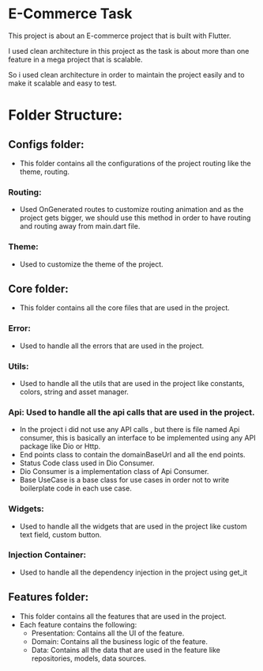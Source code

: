 # E-Commerce Task

This project is about an E-commerce project that is built with Flutter.

I used clean architecture in this project as the task is about more than one feature in a mega project that is scalable.

So i used clean architecture in order to maintain the project easily and to make it scalable and easy to test.

# Folder Structure:

## Configs folder:
- This folder contains all the configurations of the project routing like the theme, routing.

### Routing:
- Used OnGenerated routes to customize routing animation and as the project gets bigger,
  we should use this method in order to have routing and routing away from main.dart file.

### Theme:
- Used to customize the theme of the project.

## Core folder:
- This folder contains all the core files that are used in the project.

### Error:
- Used to handle all the errors that are used in the project.

### Utils:
- Used to handle all the utils that are used in the project like constants, colors, string
  and asset manager.

### Api: Used to handle all the api calls that are used in the project.
- In the project i did not use any API calls , but there is file named Api consumer,
  this is basically an interface to be implemented using any API package like Dio or Http.
- End points class to contain the domainBaseUrl and all the end points.
- Status Code class used in Dio Consumer.
- Dio Consumer is a implementation class of Api Consumer.
- Base UseCase is a base class for use cases in order not to write boilerplate code in each use case.

### Widgets:
- Used to handle all the widgets that are used in the project like custom text field, custom button.


### Injection Container:
- Used to handle all the dependency injection in the project using get_it

## Features folder:
- This folder contains all the features that are used in the project.
- Each feature contains the following:
  - Presentation: Contains all the UI of the feature.
  - Domain: Contains all the business logic of the feature.
  - Data: Contains all the data that are used in the feature like repositories, models, data sources.








